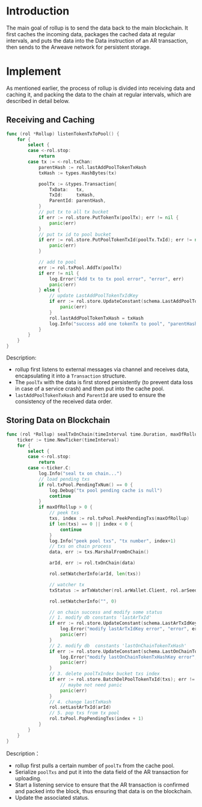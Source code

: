 # Introduction

The main goal of rollup is to send the data back to the main blockchain. It first caches the incoming data, packages the cached data at regular intervals, and puts the data into the Data instruction of an AR transaction, then sends to the Arweave network for persistent storage.

# Implement

As mentioned earlier, the process of rollup is divided into receiving data and caching it, and packing the data to the chain at regular intervals, which are described in detail below.

## Receiving and Caching

```go
func (rol *Rollup) listenTokenTxToPool() {
	for {
		select {
		case <-rol.stop:
			return
		case tx := <-rol.txChan:
			parentHash := rol.lastAddPoolTokenTxHash
			txHash := types.HashBytes(tx)

			poolTx := &types.Transaction{
				TxData:   tx,
				TxId:     txHash,
				ParentId: parentHash,
			}
			// put tx to all tx bucket
			if err := rol.store.PutTokenTx(poolTx); err != nil {
				panic(err)
			}
			// put tx id to pool bucket
			if err := rol.store.PutPoolTokenTxId(poolTx.TxId); err != nil {
				panic(err)
			}

			// add to pool
			err := rol.txPool.AddTx(poolTx)
			if err != nil {
				log.Error("Add tx to tx pool error", "error", err)
				panic(err)
			} else {
				// update LastAddPoolTokenTxIdKey
				if err := rol.store.UpdateConstant(schema.LastAddPoolTokenTxIdKey, []byte(txHash)); err != nil {
					panic(err)
				}
				rol.lastAddPoolTokenTxHash = txHash
				log.Info("success add one tokenTx to pool", "parentHash", parentHash, "tokenTxHash", txHash)
			}
		}
	}
}
```

Description:

- rollup first listens to external messages via channel and receives data, encapsulating it into a `Transaction` structure.
- The `poolTx` with the data is first stored persistently (to prevent data loss in case of a service crash) and then put into the cache pool.
- `lastAddPoolTokenTxHash` and `ParentId` are used to ensure the consistency of the received data order.

## Storing Data on Blockchain

```go
func (rol *Rollup) sealTxOnChain(timeInterval time.Duration, maxOfRollup int) {
	ticker := time.NewTicker(timeInterval)
	for {
		select {
		case <-rol.stop:
			return
		case <-ticker.C:
			log.Info("seal tx on chain...")
			// load pending txs
			if rol.txPool.PendingTxNum() == 0 {
				log.Debug("tx pool pending cache is null")
				continue
			}
			if maxOfRollup > 0 {
				// peek txs
				txs, index := rol.txPool.PeekPendingTxs(maxOfRollup)
				if len(txs) == 0 || index < 0 {
					continue
				}
				log.Info("peek pool txs", "tx number", index+1)
				// txs on chain process
				data, err := txs.MarshalFromOnChain()

				arId, err := rol.txOnChain(data)

				rol.setWatcherInfo(arId, len(txs))

				// watcher tx
				txStatus := arTxWatcher(rol.arWallet.Client, rol.arSeedingCli, arId)

				rol.setWatcherInfo("", 0)

				// on chain success and modify some status
				// 1. modify db constants 'lastArTxId'
				if err := rol.store.UpdateConstant(schema.LastArTxIdKey, []byte(arId)); err != nil {
					log.Error("modify lastArTxIdKey error", "error", err, "newValue", arId)
					panic(err)
				}
				// 2. modify db  constants 'lastOnChainTokenTxHash'
				if err := rol.store.UpdateConstant(schema.LastOnChainTokenTxHashKey, []byte(txs[len(txs)-1].TxId)); err != nil {
					log.Error("modify lastOnChainTokenTxHashKey error", "error", err, "newValue", txs[len(txs)-1].TxId)
					panic(err)
				}
				// 3. delete poolTxIndex bucket txs index
				if err := rol.store.BatchDelPoolTokenTxId(txs); err != nil {
					// maybe not need panic
					panic(err)
				}
				// 4. change lastTxHash
				rol.setLastArTxId(arId)
				// 5. pop txs from tx pool
				rol.txPool.PopPendingTxs(index + 1)
			}
		}
	}
}
```

Description：

- rollup first pulls a certain number of `poolTx` from the cache pool.
- Serialize `poolTxs` and put it into the data field of the AR transaction for uploading.
- Start a listening service to ensure that the AR transaction is confirmed and packed into the block, thus ensuring that data is on the blockchain.
- Update the associated status.